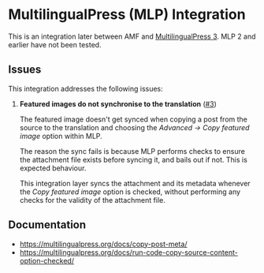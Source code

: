 # MultilingualPress (MLP) Integration

This is an integration later between AMF and [MultilingualPress 3](https://multilingualpress.org/). MLP 2 and earlier have not been tested.

## Issues

This integration addresses the following issues:

1. **Featured images do not synchronise to the translation** ([#3](https://github.com/humanmade/asset-manager-framework/issues/3))

	The featured image doesn't get synced when copying a post from the source to the translation and choosing the *Advanced → Copy featured image* option within MLP.

	The reason the sync fails is because MLP performs checks to ensure the attachment file exists before syncing it, and bails out if not. This is expected behaviour.

	This integration layer syncs the attachment and its metadata whenever the *Copy featured image* option is checked, without performing any checks for the validity of the attachment file.

## Documentation

* https://multilingualpress.org/docs/copy-post-meta/
* https://multilingualpress.org/docs/run-code-copy-source-content-option-checked/
